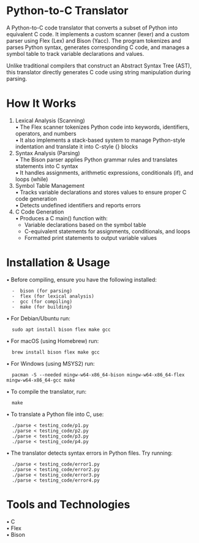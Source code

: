 # Python-to-C Translator

A Python-to-C code translator that converts a subset of Python into equivalent C code. It implements a custom scanner (lexer) and a custom parser using Flex (Lex) and Bison (Yacc). The program tokenizes and parses Python syntax, generates corresponding C code, and manages a symbol table to track variable declarations and values.

Unlike traditional compilers that construct an Abstract Syntax Tree (AST), this translator directly generates C code using string manipulation during parsing.


# How It Works

1. Lexical Analysis (Scanning)  
  •  The Flex scanner tokenizes Python code into keywords, identifiers, operators, and numbers  
  •  It also implements a stack-based system to manage Python-style indentation and translate it into C-style {} blocks  
3. Syntax Analysis (Parsing)  
  •  The Bison parser applies Python grammar rules and translates statements into C syntax  
  •  It handles assignments, arithmetic expressions, conditionals (if), and loops (while)  
4. Symbol Table Management  
  •  Tracks variable declarations and stores values to ensure proper C code generation  
  •  Detects undefined identifiers and reports errors  
5. C Code Generation  
  •  Produces a C main() function with:  
    -  Variable declarations based on the symbol table  
    -  C-equivalent statements for assignments, conditionals, and loops  
    -  Formatted print statements to output variable values  


# Installation & Usage

  •  Before compiling, ensure you have the following installed:
  
      -  bison (for parsing)  
      -  flex (for lexical analysis)  
      -  gcc (for compiling)  
      -  make (for building)  
      
  •  For Debian/Ubuntu run: 
  
      sudo apt install bison flex make gcc
  •  For macOS (using Homebrew) run: 
  
      brew install bison flex make gcc
  •  For Windows (using MSYS2) run: 
  
      pacman -S --needed mingw-w64-x86_64-bison mingw-w64-x86_64-flex mingw-w64-x86_64-gcc make

  •  To compile the translator, run:
  
      make

  •  To translate a Python file into C, use:
  
      ./parse < testing_code/p1.py
      ./parse < testing_code/p2.py
      ./parse < testing_code/p3.py
      ./parse < testing_code/p4.py

  •  The translator detects syntax errors in Python files. Try running:
  
      ./parse < testing_code/error1.py
      ./parse < testing_code/error2.py
      ./parse < testing_code/error3.py
      ./parse < testing_code/error4.py


# Tools and Technologies

  •  C  
  •  Flex  
  •  Bison  
